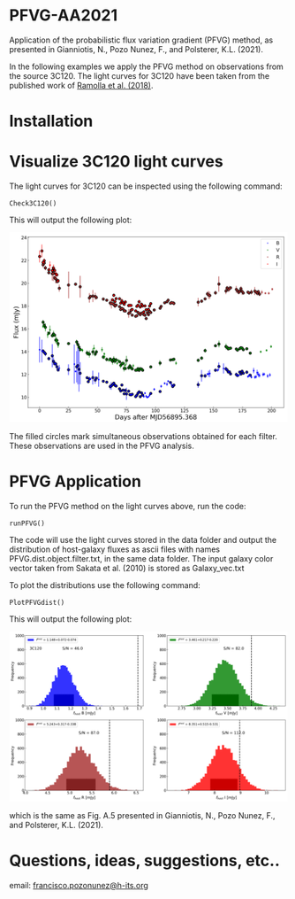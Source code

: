 # PFVG-AA2021

Application of the probabilistic flux variation gradient (PFVG) method, as presented
in Gianniotis, N., Pozo Nunez, F., and Polsterer, K.L. (2021).

In the following examples we apply the PFVG method on observations from the source
3C120. The light curves for 3C120 have been taken from the published work of [Ramolla et al. (2018)](https://www.aanda.org/articles/aa/pdf/2018/12/aa32081-17.pdf).


# Installation


# Visualize 3C120 light curves

The light curves for 3C120 can be inspected using the following command:

```
Check3C120()
```

This will output the following plot:

![](src/plots/lcs.png)

The filled circles mark simultaneous observations obtained for each filter. These observations are used in the
PFVG analysis.

# PFVG Application

To run the PFVG method on the light curves above, run the code:

```
runPFVG()
```

The code will use the light curves stored in the data folder and output the distribution
of host-galaxy fluxes as ascii files with names PFVG.dist.object.filter.txt, in the same data folder.
The input galaxy color vector taken from Sakata et al. (2010) is stored as Galaxy_vec.txt

To plot the distributions use the following command:

```
PlotPFVGdist()
```

This will output the following plot:

![](src/plots/pfvgdist.png)

which is the same as Fig. A.5 presented in Gianniotis, N., Pozo Nunez, F., and Polsterer, K.L. (2021).

# Questions, ideas, suggestions, etc..

email: francisco.pozonunez@h-its.org
